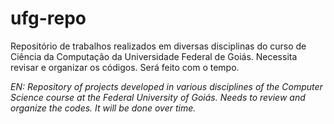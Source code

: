 # ufg-repo
Repositório de trabalhos realizados em diversas disciplinas do curso de Ciência da Computação da Universidade Federal de Goiás. Necessita revisar e organizar os códigos. Será feito com o tempo.

*EN: Repository of projects developed in various disciplines of the Computer Science course at the Federal University of Goiás. Needs to review and organize the codes. It will be done over time.*
